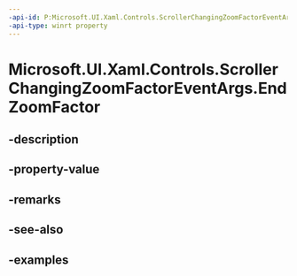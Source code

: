 ```yaml
---
-api-id: P:Microsoft.UI.Xaml.Controls.ScrollerChangingZoomFactorEventArgs.EndZoomFactor
-api-type: winrt property
---
```


<!-- Property syntax.
public float EndZoomFactor { get; }
-->

# Microsoft.UI.Xaml.Controls.ScrollerChangingZoomFactorEventArgs.EndZoomFactor

## -description

## -property-value

## -remarks

## -see-also

## -examples

